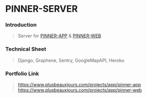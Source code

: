 # PINNER-SERVER

### Introduction

> Server for <a href="https://github.com/plusbeauxjours/pinner-app">PINNER-APP</a> & <a href="https://github.com/plusbeauxjours/pinner-frontend">PINNER-WEB</a>

### Technical Sheet

> Django, Graphene, Sentry, GoogleMapAPI, Heroku

### Portfolio Link

> https://www.plusbeauxjours.com/projects/app/pinner-app
> https://www.plusbeauxjours.com/projects/app/pinner-web
